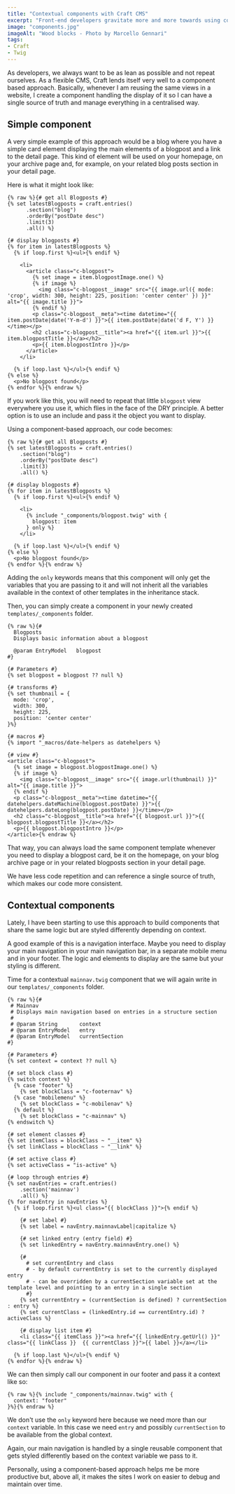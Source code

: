 ```yaml
---
title: "Contextual components with Craft CMS"
excerpt: "Front-end developers gravitate more and more towards using components these days. Here is a simple approach to reuse the logic of a component in Craft CMS while adjusting its styling depending on context."
image: "components.jpg"
imageAlt: "Wood blocks - Photo by Marcello Gennari"
tags:
- Craft
- Twig
---
```


As developers, we always want to be as lean as possible and not repeat ourselves. As a flexible CMS, Craft lends itself very well to a component based approach. Basically, whenever I am reusing the same views in a website, I create a component handling the display of it so I can have a single source of truth and manage everything in a centralised way.

## Simple component

A very simple example of this approach would be a blog where you have a simple card element displaying the main elements of a blogpost and a link to the detail page. This kind of element will be used on your homepage, on your archive page and, for example, on your related blog posts section in your detail page.

Here is what it might look like:

```twig
{% raw %}{# get all Blogposts #}
{% set latestBlogposts = craft.entries()
      .section("blog")
      .orderBy("postDate desc")
      .limit(3)
      .all() %}

{# display blogposts #}
{% for item in latestBlogposts %}
  {% if loop.first %}<ul>{% endif %}

    <li>
      <article class="c-blogpost">
        {% set image = item.blogpostImage.one() %}
        {% if image %}
          <img class="c-blogpost__image" src="{{ image.url({ mode: 'crop', width: 300, height: 225, position: 'center center' }) }}" alt="{{ image.title }}">
        {% endif %}
        <p class="c-blogpost__meta"><time datetime="{{ item.postDate|date('Y-m-d') }}">{{ item.postDate|date('d F, Y') }}</time></p>
        <h2 class="c-blogpost__title"><a href="{{ item.url }}">{{ item.blogpostTitle }}</a></h2>
        <p>{{ item.blogpostIntro }}</p>
      </article>
    </li>

  {% if loop.last %}</ul>{% endif %}
{% else %}
  <p>No blogpost found</p>
{% endfor %}{% endraw %}
```

If you work like this, you will need to repeat that little `blogpost` view everywhere you use it, which flies in the face of the DRY principle. A better option is to use an include and pass it the object you want to display.

Using a component-based approach, our code becomes:

```twig
{% raw %}{# get all Blogposts #}
{% set latestBlogposts = craft.entries()
    .section("blog")
    .orderBy("postDate desc")
    .limit(3)
    .all() %}

{# display blogposts #}
{% for item in latestBlogposts %}
  {% if loop.first %}<ul>{% endif %}

    <li>
      {% include "_components/blogpost.twig" with {
        blogpost: item
      } only %}
    </li>

  {% if loop.last %}</ul>{% endif %}
{% else %}
  <p>No blogpost found</p>
{% endfor %}{% endraw %}
```

Adding the `only` keywords means that this component will only get the variables that you are passing to it and will not inherit all the variables available in the context of other templates in the inheritance stack.

Then, you can simply create a component in your newly created `templates/_components` folder.

```twig
{% raw %}{#
  Blogposts
  Displays basic information about a blogpost

  @param EntryModel   blogpost
#}

{# Parameters #}
{% set blogpost = blogpost ?? null %}

{# transforms #}
{% set thumbnail = {
  mode: 'crop',
  width: 300,
  height: 225,
  position: 'center center'
}%}

{# macros #}
{% import "_macros/date-helpers as datehelpers %}

{# view #}
<article class="c-blogpost">
  {% set image = blogpost.blogpostImage.one() %}
  {% if image %}
    <img class="c-blogpost__image" src="{{ image.url(thumbnail) }}" alt="{{ image.title }}">
  {% endif %}
  <p class="c-blogpost__meta"><time datetime="{{ datehelpers.dateMachine(blogpost.postDate) }}">{{ datehelpers.dateLong(blogpost.postDate) }}</time></p>
  <h2 class="c-blogpost__title"><a href="{{ blogpost.url }}">{{ blogpost.blogpostTitle }}</a></h2>
  <p>{{ blogpost.blogpostIntro }}</p>
</article>{% endraw %}
```

That way, you can always load the same component template whenever you need to display a blogpost card, be it on the homepage, on your blog archive page or in your related blogposts section in your detail page.

We have less code repetition and can reference a single source of truth, which makes our code more consistent.

## Contextual components

Lately, I have been starting to use this approach to build components that share the same logic but are styled differently depending on context.

A good example of this is a navigation interface. Maybe you need to display your main navigation in your main navigation bar, in a separate mobile menu and in your footer. The logic and elements to display are the same but your styling is different.

Time for a contextual `mainnav.twig` component that we will again write in our `templates/_components` folder.

```twig
{% raw %}{#
 # Mainnav
 # Displays main navigation based on entries in a structure section
 #
 # @param String       context
 # @param EntryModel   entry
 # @param EntryModel   currentSection
#}

{# Parameters #}
{% set context = context ?? null %}

{# set block class #}
{% switch context %}
  {% case "footer" %}
    {% set blockClass = "c-footernav" %}
  {% case "mobilemenu" %}
    {% set blockClass = "c-mobilenav" %}
  {% default %}
    {% set blockClass = "c-mainnav" %}
{% endswitch %}

{# set element classes #}
{% set itemClass = blockClass ~ "__item" %}
{% set linkClass = blockClass ~ "__link" %}

{# set active class #}
{% set activeClass = "is-active" %}

{# loop through entries #}
{% set navEntries = craft.entries()
    .section('mainnav')
    .all() %}
{% for navEntry in navEntries %}
  {% if loop.first %}<ul class="{{ blockClass }}">{% endif %}

    {# set label #}
    {% set label = navEntry.mainnavLabel|capitalize %}

    {# set linked entry (entry field) #}
    {% set linkedEntry = navEntry.mainnavEntry.one() %}

    {#
      # set currentEntry and class
      # - by default currentEntry is set to the currently displayed entry
      # - can be overridden by a currentSection variable set at the template level and pointing to an entry in a single section
      #}
    {% set currentEntry = (currentSection is defined) ? currentSection : entry %}
    {% set currentClass = (linkedEntry.id == currentEntry.id) ? activeClass %}

    {# display list item #}
    <li class="{{ itemClass }}"><a href="{{ linkedEntry.getUrl() }}" class="{{ linkClass }}  {{ currentClass }}">{{ label }}</a></li>

  {% if loop.last %}</ul>{% endif %}
{% endfor %}{% endraw %}
```

We can then simply call our component in our footer and pass it a context like so:

```twig
{% raw %}{% include "_components/mainnav.twig" with {
  context: "footer"
}%}{% endraw %}
```

We don't use the `only` keyword here because we need more than our `context` variable. In this case we need `entry` and possibly `currentSection` to be available from the global context.

Again, our main navigation is handled by a single reusable component that gets styled differently based on the context variable we pass to it.

Personally, using a component-based approach helps me be more productive but, above all, it makes the sites I work on easier to debug and maintain over time.
